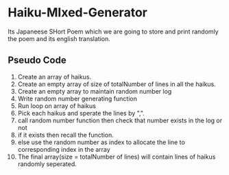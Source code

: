# Haiku-MIxed-Generator
 Its Japaneese SHort Poem which we are going to store and print randomly the poem and its english translation.

 ## Pseudo Code 

 1. Create an array of haikus.
 2. Create an empty array of size of totalNumber of lines in all the haikus.
 3. Create an empty array to maintain random number log
 4. Write random number generating function
 5. Run loop on array of haikus
 6. Pick each haikus and sperate the lines by ",".
 7. call random number function then check that number exists in the log or not
 8. if it exists then recall the function.
 9. else use the random number as index to allocate the line to corresponding index in the array
 10. The final array(size = totalNumber of lines) will contain lines of haikus randomly seperated.

